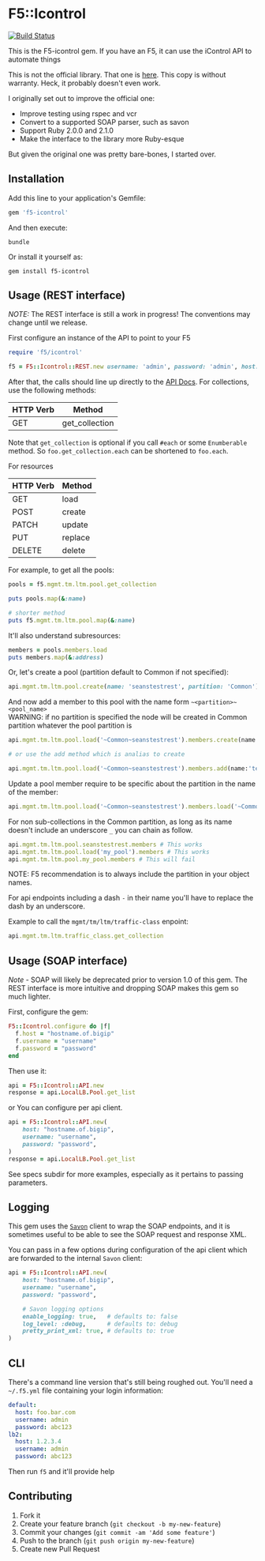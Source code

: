# F5::Icontrol

[![Build Status](https://travis-ci.org/swalberg/f5-icontrol.svg?branch=master)](https://travis-ci.org/swalberg/f5-icontrol)

This is the F5-icontrol gem. If you have an F5, it can use the iControl API to automate things

This is not the official library. That one is [here](https://devcentral.f5.com/d/icontrol-ruby-library). This copy is without warranty. Heck, it probably doesn't even work.

I originally set out to improve the official one:

* Improve testing using rspec and vcr
* Convert to a supported SOAP parser, such as savon
* Support Ruby 2.0.0 and 2.1.0
* Make the interface to the library more Ruby-esque

But given the original one was pretty bare-bones, I started over.

## Installation

Add this line to your application's Gemfile:

```Ruby
gem 'f5-icontrol'
```

And then execute:

```shell
bundle
```

Or install it yourself as:

```shell
gem install f5-icontrol
```

## Usage (REST interface)

*NOTE:* The REST interface is still a work in progress! The conventions may change until we release.

First configure an instance of the API to point to your F5

```Ruby
require 'f5/icontrol'

f5 = F5::Icontrol::REST.new username: 'admin', password: 'admin', host: '10.1.1.1'
```

After that, the calls should line up directly to the [API Docs](https://devcentral.f5.com/wiki/iControlREST.APIRef.ashx). For collections, use the following methods:

| HTTP Verb | Method         |
| --------- | -------------- |
| GET       | get_collection |

Note that `get_collection` is optional if you call `#each` or some `Enumberable` method. So `foo.get_collection.each` can be shortened to `foo.each`.

For resources

| HTTP Verb | Method  |
| --------- | ------- |
| GET       | load    |
| POST      | create  |
| PATCH     | update  |
| PUT       | replace |
| DELETE    | delete  |

For example, to get all the pools:

```Ruby
pools = f5.mgmt.tm.ltm.pool.get_collection

puts pools.map(&:name)

# shorter method
puts f5.mgmt.tm.ltm.pool.map(&:name)
```

It'll also understand subresources:

```Ruby
members = pools.members.load
puts members.map(&:address)

```

Or, let's create a pool (partition default to Common if not specified):

```Ruby
api.mgmt.tm.ltm.pool.create(name: 'seanstestrest', partition: 'Common')
```

And now add a member to this pool with the name form `~<partition>~<pool_name>`  
WARNING: if no partition is specified the node will be created in Common partition whatever the pool partition is  

```Ruby
api.mgmt.tm.ltm.pool.load('~Common~seanstestrest').members.create(name:'test_node:80', address:'10.10.10.10', description: 'Adding a node', partition:'Common')

# or use the add method which is analias to create 

api.mgmt.tm.ltm.pool.load('~Common~seanstestrest').members.add(name:'test_node:80', address:'10.10.10.10', description: 'Adding a node', partition:'Common')
```

Update a pool member require to be specific about the partition in the name of the member:

```Ruby
api.mgmt.tm.ltm.pool.load('~Common~seanstestrest').members.load('~Common~test_node:80').update(sessions:'user-enabled', state: 'user-up')
```

For non sub-collections in the Common partition, as long as its name doesn't include an underscore `_` you can chain as follow.  

```Ruby
api.mgmt.tm.ltm.pool.seanstestrest.members # This works
api.mgmt.tm.ltm.pool.load('my_pool').members # This works
api.mgmt.tm.ltm.pool.my_pool.members # This will fail
```

NOTE: F5 recommendation is to always include the partition in your object names.

For api endpoints including a dash `-` in their name you'll have to replace the dash by an underscore.

Example to call the `mgmt/tm/ltm/traffic-class` enpoint:

```Ruby
api.mgmt.tm.ltm.traffic_class.get_collection
```

## Usage (SOAP interface)

*Note* - SOAP will likely be deprecated prior to version 1.0 of this gem. The REST interface is more intuitive and dropping SOAP makes this gem so much lighter.

First, configure the gem:

```Ruby
F5::Icontrol.configure do |f|
  f.host = "hostname.of.bigip"
  f.username = "username"
  f.password = "password"
end
```

Then use it:

```Ruby
api = F5::Icontrol::API.new
response = api.LocalLB.Pool.get_list
```

or You can configure per api client.

```Ruby
api = F5::Icontrol::API.new(
    host: "hostname.of.bigip",
    username: "username",
    password: "password",
)
response = api.LocalLB.Pool.get_list
```

See specs subdir for more examples, especially as it pertains to passing parameters.

## Logging

This gem uses the [`Savon`](http://savonrb.com/) client to wrap the SOAP endpoints,
and it is sometimes useful to be able to see the SOAP request and response XML.

You can pass in a few options during configuration of the api client
which are forwarded to the internal `Savon` client:

```Ruby
api = F5::Icontrol::API.new(
    host: "hostname.of.bigip",
    username: "username",
    password: "password",

    # Savon logging options
    enable_logging: true,   # defaults to: false
    log_level: :debug,      # defaults to: debug
    pretty_print_xml: true, # defaults to: true
)

```

## CLI

There's a command line version that's still being roughed out. You'll need a `~/.f5.yml` file containing your login information:

```yaml
default:
  host: foo.bar.com
  username: admin
  password: abc123
lb2:
  host: 1.2.3.4
  username: admin
  password: abc123
```

Then run `f5` and it'll provide help

## Contributing

1. Fork it
2. Create your feature branch (`git checkout -b my-new-feature`)
3. Commit your changes (`git commit -am 'Add some feature'`)
4. Push to the branch (`git push origin my-new-feature`)
5. Create new Pull Request
